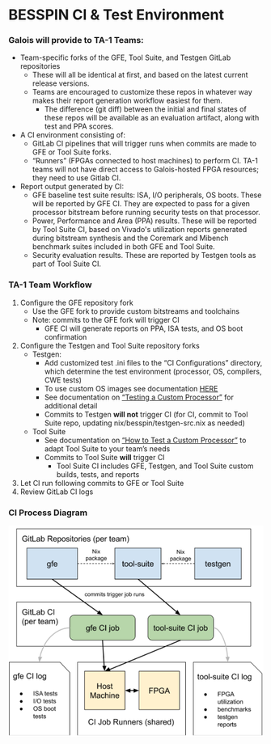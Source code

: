 # BESSPIN CI & Test Environment

### Galois will provide to TA-1 Teams:
- Team-specific forks of the GFE, Tool Suite, and Testgen GitLab repositories
  - These will all be identical at first, and based on the latest current release versions.
  - Teams are encouraged to customize these repos in whatever way makes their report generation workflow easiest for them.
	- The difference (git diff) between the initial and final states of these repos will be available as an evaluation artifact, along with test and PPA scores.
- A CI environment consisting of:
	- GitLab CI pipelines that will trigger runs when commits are made to GFE or Tool Suite forks.
	- “Runners” (FPGAs connected to host machines) to perform CI. TA-1 teams will not have direct access to Galois-hosted FPGA resources; they need to use Gitlab CI.
- Report output generated by CI:
	- GFE baseline test suite results: ISA, I/O peripherals, OS boots. These will be reported by GFE CI. They are expected to pass for a given processor bitstream before running security tests on that processor.
	- Power, Performance and Area (PPA) results. These will be reported by Tool Suite CI, based on Vivado's utilization reports generated during bitstream synthesis and the Coremark and Mibench benchmark suites included in both GFE and Tool Suite. 
	- Security evaluation results. These are reported by Testgen tools as part of Tool Suite CI.

### TA-1 Team Workflow
1. Configure the GFE repository fork 
	- Use the GFE fork to provide custom bitstreams and toolchains
	- Note: commits to the GFE fork will trigger CI
		- GFE CI will generate reports on PPA, ISA tests, and OS boot confirmation
2. Configure the Testgen and Tool Suite repository forks
	- Testgen:
		- Add customized test .ini files to the “CI Configurations” directory, which determine the test environment (processor, OS, compilers, CWE tests)
		- To use custom OS images see documentation [HERE](https://gitlab-ext.galois.com/ssith/tool-suite/blob/develop/doc/howto_testingCustomProcessor.md#os-images)
		- See documentation on [“Testing a Custom Processor”](https://gitlab-ext.galois.com/ssith/testgen#testing-custom-processor) for additional detail
		- Commits to Testgen **will not** trigger CI (for CI, commit to Tool Suite repo, updating nix/besspin/testgen-src.nix as needed)
	- Tool Suite
		- See documentation on [“How to Test a Custom Processor”](https://gitlab-ext.galois.com/ssith/tool-suite/blob/develop/doc/howto_testingCustomProcessor.md) to adapt Tool Suite to your team’s needs
		- Commits to Tool Suite **will** trigger CI
			- Tool Suite CI includes GFE, Testgen, and Tool Suite custom builds, tests, and reports
3. Let CI run following commits to GFE or Tool Suite
4. Review GitLab CI logs

### CI Process Diagram
![fig:ciDiagram](doc/doc-images/ci-diagram.png "CI Diagram")
